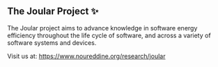 ## The Joular Project :sparkles:

The Joular project aims to advance knowledge in software energy efficiency throughout the life cycle of software, and across a variety of software systems and devices.

Visit us at: https://www.noureddine.org/research/joular
